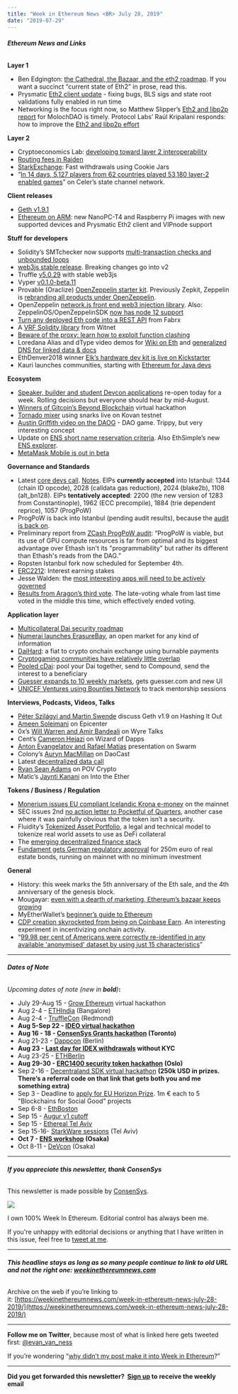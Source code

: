 ```yaml
---
title: "Week in Ethereum News <BR> July 28, 2019"
date: "2019-07-29"
---
```


###### **Ethereum News and Links**

**Layer 1**

- Ben Edgington: [the Cathedral, the Bazaar, and the eth2 roadmap](https://media.consensys.net/ethereum-2-0s-latest-strides-forward-13f63652e57d). If you want a succinct “current state of Eth2” in prose, read this.
- Prysmatic [Eth2 client update](https://medium.com/prysmatic-labs/ethereum-2-0-development-update-31-prysmatic-labs-e00d4d684b76) - fixing bugs, BLS sigs and state root validations fully enabled in run time
- Networking is the focus right now, so Matthew Slipper’s [Eth2 and libp2p report](https://docs.google.com/document/d/17OMi1MedOetF4Febijsc6KvGeNZdDQMb0yeC4QixOxw/edit#) for MolochDAO is timely. Protocol Labs’ Raúl Kripalani responds: how to improve the [Eth2 and libp2p effort](https://discuss.libp2p.io/t/report-a-study-of-libp2p-and-eth2/229)

**Layer 2**

- Cryptoeconomics Lab: [developing toward layer 2 interoperability](https://medium.com/cryptoeconomics-lab/cel-development-direction-to-the-greater-abstraction-6860f87ce0eb)
- [Routing fees in Raiden](https://medium.com/raiden-network/dynamic-mediation-fees-in-raiden-explained-dbc29f032e4b)
- [StarkExchange](https://medium.com/starkware/starkexchange-fast-withdrawals-using-cookie-jars-88eefea6a11a): Fast withdrawals using Cookie Jars
- “[In 14 days, 5,127 players from 62 countries played 53,180 layer-2 enabled games](https://twitter.com/celernetwork/status/1155639759202422790?s=21)” on Celer’s state channel network.

**Client releases**

- [Geth v1.9.1](https://github.com/ethereum/go-ethereum/releases/tag/v1.9.1)
- [Ethereum on ARM](https://www.reddit.com/r/ethereum/comments/cgr9y4/ethereum_on_arm_nanopct4_and_raspberry_pi_images/): new NanoPC-T4 and Raspberry Pi images with new supported devices and Prysmatic Eth2 client and VIPnode support

**Stuff for developers**

- Solidity’s SMTchecker now supports [multi-transaction checks and unbounded loops](https://medium.com/@leonardoalt/smtchecker-toward-completeness-1a99c02e0133)
- [web3js stable release](https://medium.com/@samuel_91690/1-0-release-web3-js-ddd23d3c8f62). Breaking changes go into v2
- Truffle [v5.0.29](https://github.com/trufflesuite/truffle/releases/tag/v5.0.29) with stable web3js
- Vyper [v0.1.0-beta.11](https://vyper.readthedocs.io/en/v0.1.0-beta.11/release-notes.html#v0-1-0-beta-11)
- Provable (Oraclize) [OpenZeppelin starter kit](https://medium.com/oraclize/announcing-the-provable-openzeppelin-starter-kit-integration-9be369abc85c). Previously Zepkit, Zeppelin is [rebranding all products under OpenZeppelin](https://blog.openzeppelin.com/openzeppelin-rebranding/).
- OpenZeppelin [network.js front end web3 injection library](https://forum.openzeppelin.com/t/welcome-a-new-frontend-library-openzeppelin-network-js/1106). Also: ZeppelinOS/OpenZeppelinSDK [now has node 12 support](https://forum.openzeppelin.com/t/openzeppelin-sdk-2-5-2-with-node-12-support/1110)
- [Turn any deployed Eth code into a REST API](https://dash.fabrx.io/apis/all/) from Fabrx
- A [VRF Solidity library](https://medium.com/witnet/announcing-our-verifiable-random-function-vrf-library-in-solidity-c847edf123f7) from Witnet
- [Beware of the proxy: learn how to exploit function clashing](https://forum.openzeppelin.com/t/beware-of-the-proxy-learn-how-to-exploit-function-clashing/1070)
- Loredana Alias and dType video demos for [Wiki on Eth](https://www.youtube.com/watch?v=SOORplbwHME) and [generalized DNS for linked data & docs](https://youtu.be/5K8ZSy_rhaI)
- EthDenver2018 winner [Elk’s hardware dev kit is live on Kickstarter](https://www.kickstarter.com/projects/233173198/elk-the-dev-board-for-the-decentralized-world)
- Kauri launches communities, starting with [Ethereum for Java devs](https://kauri.io/community/5d2f30daaba2920001c82409)

**Ecosystem**

- [Speaker, builder and student Devcon applications](https://twitter.com/EFDevcon/status/1154419909792849920) re-open today for a week. Rolling decisions but everyone should hear by mid-August.
- [Winners of Gitcoin’s Beyond Blockchain](https://gitcoin.co/blog/beyond-blockchain-the-winners-more/) virtual hackathon
- [Tornado mixer](https://twitter.com/rstormsf/status/1154148852993183745) using snarks live on Kovan testnet
- [Austin Griffith video on the DAOG](https://www.youtube.com/watch?v=zIswnVh9qc4) - DAO game. Trippy, but very interesting concept
- Update on [ENS short name reservation criteria](https://discuss.ens.domains/t/an-update-on-the-short-name-reservation-process/1091/5). Also EthSimple’s new [ENS explorer](https://medium.com/@EthSimple/introducing-ethsimple-2-0-cde4ccb28b5e).
- [MetaMask Mobile is out in beta](https://medium.com/metamask/metamask-mobile-public-beta-a-feature-guide-and-walkthrough-9d01de7190ae)

**Governance and Standards**

- Latest [core devs call](https://youtu.be/DzmfR2P9kFk?t=70). [Notes](https://github.com/ethereum/pm/blob/a0c3a021bee9ae8c6a3d7a216afd374de6c88582/All%20Core%20Devs%20Meetings/Meeting%2066.md). EIPs **currently accepted** into Istanbul: 1344 (chain ID opcode), 2028 (calldata gas reduction), 2024 (blake2b), 1108 (alt\_bn128). EIPs **tentatively accepted**: 2200 (the new version of 1283 from Constantinople), 1962 (ECC precompile), 1884 (trie dependent reprice), 1057 (ProgPoW)
- ProgPoW is back into Istanbul (pending audit results), because the [audit is back on](https://medium.com/least-authority/https-medium-com-least-authority-kicking-off-our-review-of-progpow-be1368ae9a50).
- Preliminary report from [ZCash ProgPoW audit](https://github.com/ZcashFoundation/GrantProposals-2018Q2/issues/25#issuecomment-513876705): “ProgPoW is viable, but its use of GPU compute resources is far from optimal and its biggest advantage over Ethash isn't its "programmability" but rather its different than Ethash's reads from the DAG.”
- Ropsten Istanbul fork now scheduled for September 4th.
- [ERC2212](https://github.com/ethereum/EIPs/issues/2212): Interest earning stakes
- Jesse Walden: the [most interesting apps will need to be actively governed](https://a16z.com/2019/07/22/incomplete-contracts/)
- [Results from Aragon’s third vote](https://twitter.com/sohkai/status/1155417315216908288). The late-voting whale from last time voted in the middle this time, which effectively ended voting.

**Application layer**

- [Multicollateral Dai security roadmap](https://blog.makerdao.com/mcd-bug-bounty-announcement-and-security-roadmap-update/)
- [Numerai launches ErasureBay](https://medium.com/numerai/introducing-erasurebay-7a5de91b78d2), an open market for any kind of information
- [DaiHard](https://www.reddit.com/r/ethereum/comments/chl924/relaunching_the_borderless_unkillable_cryptofiat/): a fiat to crypto onchain exchange using burnable payments
- [Cryptogaming communities have relatively little overlap](https://nonfungible.com/blog/non-fungible-tokens-communities-analysis-2019)
- [Pooled cDai](https://twitter.com/boredGenius/status/1154427230023327744): pool your Dai together, send to Compound, send the interest to a beneficiary
- [Guesser expands to 10 weekly markets](https://medium.com/guesser/guesser-com-10-weekly-markets-and-a-fresh-new-website-b530fe270c6c), gets guesser.com and new UI
- [UNICEF Ventures using Bounties Network](https://www.forbes.com/sites/unicefusa/2019/07/23/revving-the-innovation-engine/#6d0c71dc2ba9) to track mentorship sessions

**Interviews, Podcasts, Videos, Talks** 

- [Péter Szilágyi and Martin Swende](http://thebitcoinpodcast.com/hashing-it-out-54/) discuss Geth v1.9 on Hashing It Out
- [Ameen Soleimani](https://www.youtube.com/watch?v=YgEXImQLoq4) on Epicenter
- 0x’s [Will Warren and Amir Bandeali](https://wyre-talks.simplecast.com/episodes/ep-44-powering-exchange-0x-roadmap-update) on Wyre Talks
- Cent’s [Cameron Hejazi](https://anchor.fm/wizardofdapps/episodes/Episode-12-Cent-co-with-Cameron-Hejazi-e4o7dk) on Wizard of Dapps
- [Anton Evangelatov and Rafael Matias](https://www.youtube.com/watch?v=E7lLimOnj90) presentation on Swarm
- Colony’s [Auryn MacMillan](https://daocast.io/s02e05) on DaoCast
- Latest [decentralized data call](https://youtu.be/gGXsQlfXKmA)
- [Ryan Sean Adams](https://medium.com/@TrustlessState/ether-the-triple-point-asset-with-ryan-sean-adams-73ce7bf6e669) on POV Crypto
- Matic’s [Jaynti Kanani](https://ethhub.substack.com/p/matic-scalable-and-instant-ethereum) on Into the Ether

**Tokens / Business / Regulation**

- [Monerium issues EU compliant Icelandic Krona e-money](https://twitter.com/monerium/status/1154353245298601984) on the mainnet
- SEC issues 2nd [no action letter to Pocketful of Quarters](https://www.sec.gov/corpfin/pocketful-quarters-inc-072519-2a1), another case where it was painfully obvious that the token isn’t a security.
- Fluidity’s [Tokenized Asset Portfolio](https://medium.com/fluidity/introducing-the-tokenized-asset-portfolio-7710e4239ab6), a legal and technical model to tokenize real world assets to use as DeFi collateral
- The [emerging decentralized finance stack](https://medium.com/@TrustlessState/ethereum-the-digital-finance-stack-4ba988c6c14b)
- [Fundament gets German regulatory approval](https://www.coindesk.com/german-regulators-approve-280-million-ethereum-token-sale) for 250m euro of real estate bonds, running on mainnet with no minimum investment

**General**

- History: this week marks the 5th anniversary of the Eth sale, and the 4th anniversary of the genesis block.
- Mougayar: [even with a dearth of marketing, Ethereum’s bazaar keeps growing](http://startupmanagement.org/2019/07/24/critical-thoughts-on-ethereums-unbundling-stack-and-marketing/)
- MyEtherWallet’s [beginner’s guide to Ethereum](https://www.mewtopia.com/absolute-beginners-guide/)
- [CDP creation skyrocketed from being on Coinbase Earn](https://twitter.com/balajis/status/1155332161601359872). An interesting experiment in incentivizing onchain activity.
- “[99.98 per cent of Americans were correctly re-identified in any available 'anonymised' dataset by using just 15 characteristics](https://techxplore.com/news/2019-07-anonymizing-personal-privacy.html)”

* * *

###### **Dates of Note**

_Upcoming dates of note (new in **bold**)_**:**

- July 29-Aug 15 - [Grow Ethereum](https://hackathons.gitcoin.co/grow-ethereum/) virtual hackathon
- Aug 2-4 - [ETHIndia](https://ethindia.co/) (Bangalore)
- Aug 2-4 - [TruffleCon](https://www.truffleframework.com/trufflecon2019) (Redmond)
- **Aug 5-Sep 22 - [IDEO virtual hackathon](https://coinlist.co/build/ideo)**
- **Aug 16 - 18 - [ConsenSys Grants hackathon](https://pages.consensys.net/toronto-grants-hackathon) (Toronto)**
- Aug 21-23 - [Dappcon](https://dappcon.io/) (Berlin)
- **Aug 23 - [Last day for IDEX withdrawals](https://medium.com/idex/idex-kyc-transition-period-and-updated-asset-availability-for-us-markets-set-to-begin-d45e945f842d) without KYC**
- Aug 23-25 - [ETHBerlin](https://ethberlinzwei.com/)
- **Aug 29-30 - [ERC1400 security token hackathon](https://medium.com/@ramvi/invitation-to-hackathon-in-oslo-29-30-august-1d8ec54a26ad) (Oslo)**
- Sep 2-16 - [Decentraland SDK virtual hackathon](https://hack.decentraland.org/?with=weekinethereum) **(250k USD in prizes. There’s a referral code on that link that gets both you and me something extra)**
- Sep 3 - Deadline to [apply for EU Horizon Prize](https://ec.europa.eu/info/funding-tenders/opportunities/portal/screen/opportunities/topic-details/blockchain-eicprize-2019). 1m € each to 5 "Blockchains for Social Good" projects
- Sep 6-8 - [EthBoston](https://eth.boston/)
- Sep 15 - [Augur v1 cutoff](https://www.augur.net/blog/v1-cutoff/)
- Sep 15 - [Ethereal Tel Aviv](https://etherealsummit.com/events/ethereal-tel-aviv/)
- Sep 15-16- [StarkWare sessions](https://www.starkware.co/sessions/) (Tel Aviv)
- **Oct 7 - [ENS workshop](https://medium.com/the-ethereum-name-service/ens-workshop-applications-are-now-open-f46db6c63384) (Osaka)**
- Oct 8-11 - [DeVcon](https://devcon.org/) (Osaka)

* * *

###### **If you appreciate this newsletter, thank ConsenSys**

This newsletter is made possible by [ConsenSys](https://consensys.net/).  

[![](https://cdn.substack.com/image/fetch/w_1100,c_limit,f_auto,q_auto:good/https%3A%2F%2Fbucketeer-e05bbc84-baa3-437e-9518-adb32be77984.s3.amazonaws.com%2Fpublic%2Fimages%2F08f1b2fd-57e2-4d4b-bd42-730c769114be_240x240.jpeg)](https://cdn.substack.com/image/fetch/c_limit,f_auto,q_auto:good/https%3A%2F%2Fbucketeer-e05bbc84-baa3-437e-9518-adb32be77984.s3.amazonaws.com%2Fpublic%2Fimages%2F08f1b2fd-57e2-4d4b-bd42-730c769114be_240x240.jpeg)

  
I own 100% Week In Ethereum. Editorial control has always been me.

If you're unhappy with editorial decisions or anything that I have written in this issue, feel free to [tweet at me](https://twitter.com/evan_van_ness).

* * *

###### **This headline stays as long as so many people continue to link to old URL and not the right one: [weekinethereumnews.com](https://weekinethereumnews.com/)** 

Archive on the web if you’re linking to it: [](https://weekinethereumnews.com/week-in-ethereum-news-july-28-2019/)[https://weekinethereumnews.com/week-in-ethereum-news-july-28-2019/](https://weekinethereumnews.com/week-in-ethereum-news-july-28-2019/)

* * *

**Follow me on Twitter**, because most of what is linked here gets tweeted first: [@evan\_van\_ness](https://twitter.com/evan_van_ness)

If you’re wondering “[why didn’t my post make it into Week in Ethereum](https://www.evanvanness.com/post/179914035841/why-didnt-my-post-make-the-newsletter)?”

* * *

**Did you get forwarded this newsletter?  [Sign up](https://weekinethereum.substack.com/subscribe#about) to receive the weekly email**
